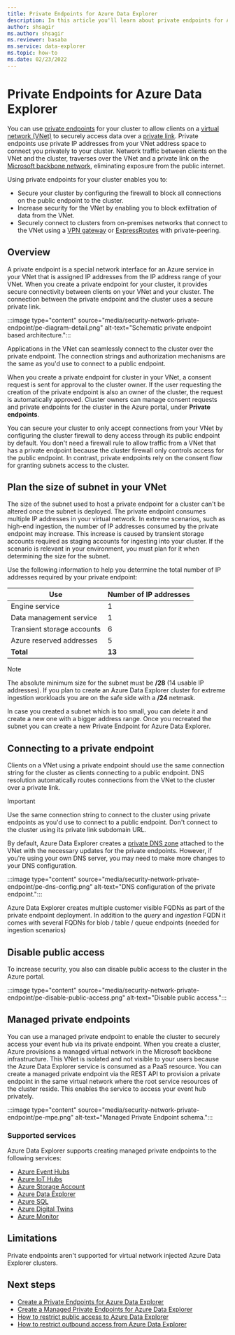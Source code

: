 ```yaml
---
title: Private Endpoints for Azure Data Explorer
description: In this article you'll learn about private endpoints for Azure Data Explorer.
author: shsagir
ms.author: shsagir
ms.reviewer: basaba
ms.service: data-explorer
ms.topic: how-to
ms.date: 02/23/2022
---
```


# Private Endpoints for Azure Data Explorer

You can use [private endpoints](/azure/private-link/private-endpoint-overview) for your cluster to allow clients on a [virtual network (VNet)](/azure/virtual-network/virtual-networks-overview) to securely access data over a [private link](/azure/private-link/private-link-overview). Private endpoints use private IP addresses from your VNet address space to connect you privately to your cluster. Network traffic between clients on the VNet and the cluster, traverses over the VNet and a private link on the [Microsoft backbone network](/azure/networking/microsoft-global-network), eliminating exposure from the public internet.

Using private endpoints for your cluster enables you to:

* Secure your cluster by configuring the firewall to block all connections on the public endpoint to the cluster.
* Increase security for the VNet by enabling you to block exfiltration of data from the VNet.
* Securely connect to clusters from on-premises networks that connect to the VNet using a [VPN gateway](/azure/vpn-gateway/vpn-gateway-about-vpngateways) or [ExpressRoutes](/azure/expressroute/expressroute-locations) with private-peering.

## Overview

A private endpoint is a special network interface for an Azure service in your VNet that is assigned IP addresses from the IP address range of your VNet. When you create a private endpoint for your cluster, it provides secure connectivity between clients on your VNet and your cluster. The connection between the private endpoint and the cluster uses a secure private link.

:::image type="content" source="media/security-network-private-endpoint/pe-diagram-detail.png" alt-text="Schematic private endpoint based architecture.":::

Applications in the VNet can seamlessly connect to the cluster over the private endpoint. The connection strings and authorization mechanisms are the same as you'd use to connect to a public endpoint.

When you create a private endpoint for cluster in your VNet, a consent request is sent for approval to the cluster owner. If the user requesting the creation of the private endpoint is also an owner of the cluster, the request is automatically approved. Cluster owners can manage consent requests and private endpoints for the cluster in the Azure portal, under **Private endpoints**.

You can secure your cluster to only accept connections from your VNet by configuring the cluster firewall to deny access through its public endpoint by default. You don't need a firewall rule to allow traffic from a VNet that has a private endpoint because the cluster firewall only controls access for the public endpoint. In contrast, private endpoints rely on the consent flow for granting subnets access to the cluster.

## Plan the size of subnet in your VNet

The size of the subnet used to host a private endpoint for a cluster can't be altered once the subnet is deployed. The private endpoint consumes multiple IP addresses in your virtual network. In extreme scenarios, such as high-end ingestion, the number of IP addresses consumed by the private endpoint may increase. This increase is caused by transient storage accounts required as staging accounts for ingesting into your cluster. If the scenario is relevant in your environment, you must plan for it when determining the size for the subnet.

Use the following information to help you determine the total number of IP addresses required by your private endpoint:

| Use | Number of IP addresses |
| --- | --- |
| Engine service | 1 |
| Data management service | 1 |
| Transient storage accounts | 6 |
| Azure reserved addresses | 5 |
| **Total** | **13** |

> [!NOTE]
> The absolute minimum size for the subnet must be **/28** (14 usable IP addresses). If you plan to create an Azure Data Explorer cluster for extreme ingestion workloads you are on the safe side with a **/24** netmask.

In case you created a subnet which is too small, you can delete it and create a new one with a bigger address range. Once you recreated the subnet you can create a new Private Endpoint for Azure Data Explorer.

## Connecting to a private endpoint

Clients on a VNet using a private endpoint should use the same connection string for the cluster as clients connecting to a public endpoint. DNS resolution automatically routes connections from the VNet to the cluster over a private link.

> [!IMPORTANT]
> Use the same connection string to connect to the cluster using private endpoints as you'd use to connect to a public endpoint. Don't connect to the cluster using its private link subdomain URL.

By default, Azure Data Explorer creates a [private DNS zone](/azure/dns/private-dns-overview) attached to the VNet with the necessary updates for the private endpoints. However, if you're using your own DNS server, you may need to make more changes to your DNS configuration.

:::image type="content" source="media/security-network-private-endpoint/pe-dns-config.png" alt-text="DNS configuration of the private endpoint.":::

Azure Data Explorer creates multiple customer visible FQDNs as part of the private endpoint deployment. In addition to the *query* and *ingestion* FQDN it comes with several FQDNs for blob / table / queue endpoints (needed for ingestion scenarios)

## Disable public access

To increase security, you also can disable public access to the cluster in the Azure portal.

:::image type="content" source="media/security-network-private-endpoint/pe-disable-public-access.png" alt-text="Disable public access.":::

## Managed private endpoints

You can use a managed private endpoint to enable the cluster to securely access your event hub via its private endpoint. When you create a cluster, Azure provisions a managed virtual network in the Microsoft backbone infrastructure. This VNet is isolated and not visible to your users because the Azure Data Explorer service is consumed as a PaaS resource. You can create a managed private endpoint via the REST API to provision a private endpoint in the same virtual network where the root service resources of the cluster reside. This enables the service to access your event hub privately.

:::image type="content" source="media/security-network-private-endpoint/pe-mpe.png" alt-text="Managed Private Endpoint schema.":::

### Supported services

Azure Data Explorer supports creating managed private endpoints to the following services:

* [Azure Event Hubs](/azure/event-hubs/event-hubs-about)
* [Azure IoT Hubs](/azure/iot-hub/iot-concepts-and-iot-hub)
* [Azure Storage Account](/azure/storage/blobs/storage-blobs-overview)
* [Azure Data Explorer](data-explorer-overview.md)
* [Azure SQL](/azure/azure-sql/azure-sql-iaas-vs-paas-what-is-overview)
* [Azure Digital Twins](/azure/digital-twins/overview)
* [Azure Monitor](/azure/azure-monitor/overview)

## Limitations

Private endpoints aren't supported for virtual network injected Azure Data Explorer clusters.

## Next steps

* [Create a Private Endpoints for Azure Data Explorer](security-network-private-endpoint-create.md)
* [Create a Managed Private Endpoints for Azure Data Explorer](security-network-managed-private-endpoint-create.md)
* [How to restrict public access to Azure Data Explorer](security-network-restrict-public-access.md)
* [How to restrict outbound access from Azure Data Explorer](security-network-restrict-outbound-access.md)
